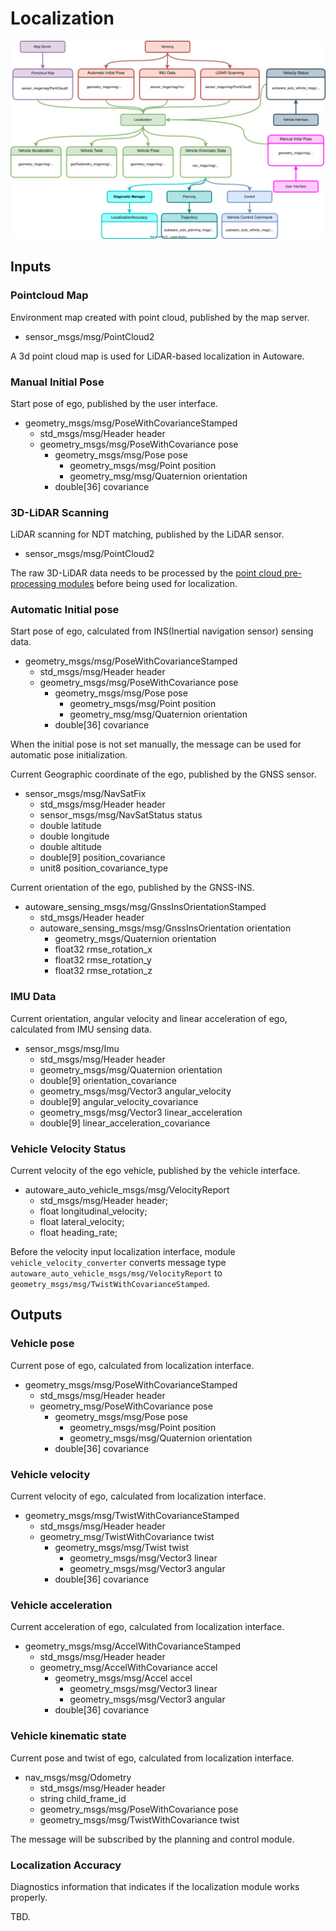 # Localization

![Node diagram](images/Localization-Bus-ODD-Architecture.drawio.svg)

## Inputs

### Pointcloud Map

Environment map created with point cloud, published by the map server.

- sensor_msgs/msg/PointCloud2

A 3d point cloud map is used for LiDAR-based localization in Autoware.

### Manual Initial Pose

Start pose of ego, published by the user interface.

- geometry_msgs/msg/PoseWithCovarianceStamped
   - std_msgs/msg/Header header
   - geometry_msgs/msg/PoseWithCovariance pose
      - geometry_msgs/msg/Pose pose
         - geometry_msgs/msg/Point position
         - geometry_msg/msg/Quaternion orientation
      - double[36] covariance

### 3D-LiDAR Scanning

LiDAR scanning for NDT matching, published by the LiDAR sensor.

- sensor_msgs/msg/PointCloud2

The raw 3D-LiDAR data needs to be processed by the [point cloud pre-processing modules](../../autoware-architecture/sensing/data-types/point-cloud.md) before being used for localization.

### Automatic Initial pose

Start pose of ego, calculated from INS(Inertial navigation sensor) sensing data.

- geometry_msgs/msg/PoseWithCovarianceStamped
   - std_msgs/msg/Header header
   - geometry_msgs/msg/PoseWithCovariance pose
      - geometry_msgs/msg/Pose pose
         - geometry_msgs/msg/Point position
         - geometry_msg/msg/Quaternion orientation
      - double[36] covariance

 When the initial pose is not set manually, the message can be used for automatic pose initialization.

Current Geographic coordinate of the ego, published by the GNSS sensor.     
- sensor_msgs/msg/NavSatFix
   - std_msgs/msg/Header header
   - sensor_msgs/msg/NavSatStatus status
   - double latitude
   - double longitude
   - double altitude
   - double[9] position_covariance
   - unit8 position_covariance_type

Current orientation of the ego, published by the GNSS-INS.
- autoware_sensing_msgs/msg/GnssInsOrientationStamped
   - std_msgs/Header header
   - autoware_sensing_msgs/msg/GnssInsOrientation orientation
      - geometry_msgs/Quaternion orientation
      - float32 rmse_rotation_x
      - float32 rmse_rotation_y
      - float32 rmse_rotation_z 

### IMU Data

Current orientation, angular velocity and linear acceleration of ego, calculated from IMU sensing data.

- sensor_msgs/msg/Imu
   - std_msgs/msg/Header header
   - geometry_msgs/msg/Quaternion orientation
   - double[9] orientation_covariance
   - geometry_msgs/msg/Vector3 angular_velocity
   - double[9] angular_velocity_covariance
   - geometry_msgs/msg/Vector3 linear_acceleration
   - double[9] linear_acceleration_covariance

### Vehicle Velocity Status

Current velocity of the ego vehicle, published by the vehicle interface.

- autoware_auto_vehicle_msgs/msg/VelocityReport
   - std_msgs/msg/Header header;
   - float longitudinal_velocity;
   - float lateral_velocity;
   - float heading_rate;

Before the velocity input localization interface, module `vehicle_velocity_converter` converts message type `autoware_auto_vehicle_msgs/msg/VelocityReport` to `geometry_msgs/msg/TwistWithCovarianceStamped`.

## Outputs

### Vehicle pose

Current pose of ego, calculated from localization interface.

- geometry_msgs/msg/PoseWithCovarianceStamped
   - std_msgs/msg/Header header
   - geometry_msg/PoseWithCovariance pose
      - geometry_msgs/msg/Pose pose
         - geometry_msgs/msg/Point position
         - geometry_msgs/msg/Quaternion orientation
      - double[36] covariance

### Vehicle velocity

Current velocity of ego, calculated from localization interface.

- geometry_msgs/msg/TwistWithCovarianceStamped
   - std_msgs/msg/Header header
   - geometry_msg/TwistWithCovariance twist
      - geometry_msgs/msg/Twist twist
         - geometry_msgs/msg/Vector3 linear
         - geometry_msgs/msg/Vector3 angular
      - double[36] covariance

### Vehicle acceleration

Current acceleration of ego, calculated from localization interface.

- geometry_msgs/msg/AccelWithCovarianceStamped
   - std_msgs/msg/Header header
   - geometry_msg/AccelWithCovariance accel
      - geometry_msgs/msg/Accel accel
         - geometry_msgs/msg/Vector3 linear
         - geometry_msgs/msg/Vector3 angular
      - double[36] covariance

### Vehicle kinematic state

Current pose and twist of ego,  calculated from localization interface.

- nav_msgs/msg/Odometry
   - std_msgs/msg/Header header
   - string child_frame_id
   - geometry_msgs/msg/PoseWithCovariance pose
   - geometry_msgs/msg/TwistWithCovariance twist

The message will be subscribed by the planning and control module.

### Localization Accuracy

Diagnostics information that indicates if the localization module works properly.

TBD.